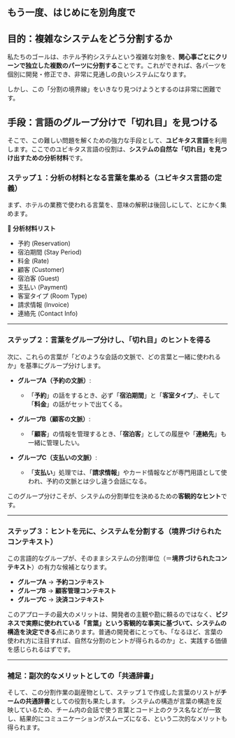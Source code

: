 ## もう一度、はじめにを別角度で

## 目的：複雑なシステムをどう分割するか

私たちのゴールは、ホテル予約システムという複雑な対象を、**関心事ごとにクリーンで独立した複数のパーツに分割する**ことです。これができれば、各パーツを個別に開発・修正でき、非常に見通しの良いシステムになります。

しかし、この「分割の境界線」をいきなり見つけようとするのは非常に困難です。

## 手段：言語のグループ分けで「切れ目」を見つける

そこで、この難しい問題を解くための強力な手段として、**ユビキタス言語**を利用します。ここでのユビキタス言語の役割は、**システムの自然な「切れ目」を見つけ出すための分析材料**です。

### ステップ１：分析の材料となる言葉を集める（ユビキタス言語の定義）

まず、ホテルの業務で使われる言葉を、意味の解釈は後回しにして、とにかく集めます。

**📝 分析材料リスト**
* 予約 (Reservation)
* 宿泊期間 (Stay Period)
* 料金 (Rate)
* 顧客 (Customer)
* 宿泊客 (Guest)
* 支払い (Payment)
* 客室タイプ (Room Type)
* 請求情報 (Invoice)
* 連絡先 (Contact Info)

---
### ステップ２：言葉をグループ分けし、「切れ目」のヒントを得る

次に、これらの言葉が「どのような会話の文脈で、どの言葉と一緒に使われるか」を基準にグループ分けします。

* **グループA（予約の文脈）**:
    * 「**予約**」の話をするとき、必ず「**宿泊期間**」と「**客室タイプ**」、そして「**料金**」の話がセットで出てくる。

* **グループB（顧客の文脈）**:
    * 「**顧客**」の情報を管理するとき、「**宿泊客**」としての履歴や「**連絡先**」も一緒に管理したい。

* **グループC（支払いの文脈）**:
    * 「**支払い**」処理では、「**請求情報**」やカード情報などが専門用語として使われ、予約の文脈とは少し違う会話になる。

このグループ分けこそが、システムの分割単位を決めるための**客観的なヒント**です。

---
### ステップ３：ヒントを元に、システムを分割する（境界づけられたコンテキスト）

この言語的なグループが、そのままシステムの分割単位（＝**境界づけられたコンテキスト**）の有力な候補となります。

* **グループA** → **予約コンテキスト**
* **グループB** → **顧客管理コンテキスト**
* **グループC** → **決済コンテキスト**


このアプローチの最大のメリットは、開発者の主観や勘に頼るのではなく、**ビジネスで実際に使われている「言葉」という客観的な事実に基づいて、システムの構造を決定できる**点にあります。普通の開発者にとっても、「なるほど、言葉の使われ方に注目すれば、自然な分割のヒントが得られるのか」と、実践する価値を感じられるはずです。

---
### 補足：副次的なメリットとしての「共通辞書」

そして、この分割作業の副産物として、ステップ１で作成した言葉のリストが**チームの共通辞書**としての役割も果たします。
システムの構造が言葉の構造を反映しているため、チーム内の会話で使う言葉とコード上のクラス名などが一致し、結果的にコミュニケーションがスムーズになる、という二次的なメリットも得られます。